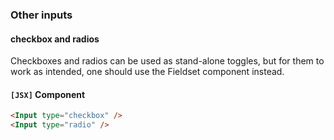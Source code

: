 ### Other inputs

#### checkbox and radios

Checkboxes and radios can be used as stand-alone toggles, but for them to work as intended, one should use the Fieldset component instead.

#### `[JSX]` Component
```html
<Input type="checkbox" />
<Input type="radio" />
```